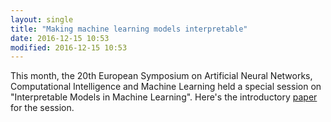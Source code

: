 ```yaml
---
layout: single
title: "Making machine learning models interpretable"
date: 2016-12-15 10:53
modified: 2016-12-15 10:53
---
```


This month, the 20th European Symposium on Artificial Neural Networks, Computational Intelligence and Machine Learning held a special session on "Interpretable Models in Machine Learning". Here's the introductory [paper](https://pdfs.semanticscholar.org/ce0b/8b6fca7dc089548cc2e9aaac3bae82bb19da.pdf) for the session.


